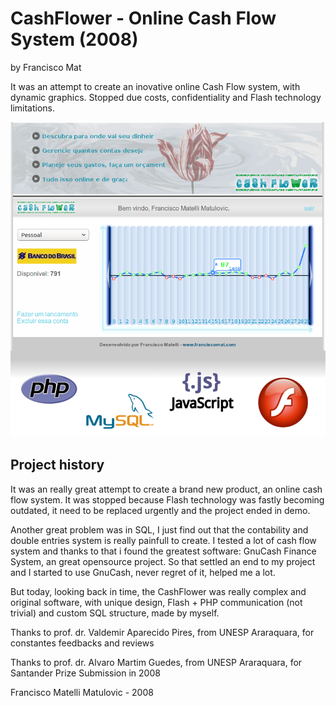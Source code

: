 # CashFlower - Online Cash Flow System (2008)
by Francisco Mat

It was an attempt to create an inovative online Cash Flow system, with dynamic graphics. Stopped due costs, confidentiality and Flash technology limitations.

![CashFlower - Online Cash Flow system (2008)](2018-06-11-10-cashflower.png)

## Project history
It was an really great attempt to create a brand new product, an online cash flow system. It was stopped because Flash technology was fastly becoming outdated, it need to be replaced urgently and the project ended in demo.

Another great problem was in SQL, I just find out that the contability and double entries system is really painfull to create. I tested a lot of cash flow system and thanks to that i found the greatest software: GnuCash Finance System, an great opensource project. So that settled an end to my project and I started to use GnuCash, never regret of it, helped me a lot.

But today, looking back in time, the CashFlower was really complex and original software, with unique design, Flash + PHP communication (not trivial) and custom SQL structure, made by myself.

Thanks to prof. dr. Valdemir Aparecido Pires, from UNESP Araraquara, for constantes feedbacks and reviews

Thanks to prof. dr. Alvaro Martim Guedes, from UNESP Araraquara, for Santander Prize Submission in 2008

Francisco Matelli Matulovic - 2008